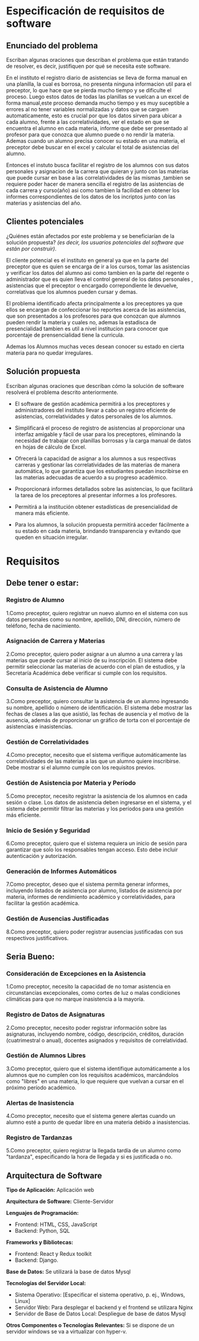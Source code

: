 # Especificación de requisitos de software

## Enunciado del problema

Escriban algunas oraciones que describan el problema que están tratando de resolver, es decir, justifiquen por qué se necesita este software.

En el instituto el registro diario de asistencias se lleva de forma manual en una planilla, la cual es 
borrosa, no presenta ninguna informacion util para el preceptor, lo que hace que se pierda mucho tiempo
y se dificulte el proceso. Luego estos datos de todas las planillas se vuelcan a un excel de forma
manual,este proceso demanda mucho tiempo y es muy suceptible a errores al no tener variables normalizadas y datos que se carguen automaticamente, esto es crucial por que los datos sirven para ubicar a cada alumno, frente a las correlatividades, ver el estado en que se encuentra el alumno en cada materia, informe que debe ser presentado al profesor para que conozca que alumno puede o no rendir la materia.
Ademas cuando un alumno precisa conocer su estado en una materia, el preceptor debe buscar en el excel 
y calcular el total de asistencias del alumno.

Entonces el instuto busca facilitar el registro de los alumnos con sus datos personales y asignacion de la carrera que quieran y junto con las materias que puede cursar en base a las correlatividades de las mismas ,tambien se requiere poder hacer de manera sencilla el registro de las asistencias de cada carrera y curso(año)  asi como tambien la facilidad en obtener los informes correspondientes de los datos de los incriptos junto con las materias y asistencias del año.

## Clientes potenciales
 
¿Quiénes están afectados por este problema y se beneficiarían de la solución propuesta? *(es decir, los usuarios potenciales del software que están por construir)*.

El cliente potencial es el instituto en general ya que en la parte del preceptor que es quien se encarga de ir a los cursos, tomar las asistencias y verificar los datos del alumno asi como tambien en la parte del regente o administrador que es quien lleva el control general de los datos personales , asistencias que el preceptor o encargado correpondiente le devuelve, correlativas que los alumnos pueden cursar y demas.

El problema identificado afecta principalmente a los preceptores ya que ellos se encargan de confeccionar lso reportes acerca de las asistencias, que son presentados a los profesores para que conozcan que alumnos pueden rendir la materia y cuales no, ademas la estadisca de presencialidad tambien es util a nivel institucion para conocer que porcentaje de prensencialidad tiene la curricula.

Ademas los Alumnos muchas veces desean conocer su estado en cierta materia 
para no quedar irregulares.

## Solución propuesta 

Escriban algunas oraciones que describan cómo la solución de software resolverá el problema descrito anteriormente.

- El software de gestión académica permitirá a los preceptores y administradores del instituto llevar a cabo un registro eficiente de asistencias, correlatividades y datos personales de los alumnos. 

- Simplificará el proceso de registro de asistencias al proporcionar una interfaz amigable y fácil de usar para los preceptores, eliminando la necesidad de trabajar con planillas borrosas y la carga manual de datos en hojas de cálculo de Excel.

- Ofrecerá la capacidad de asignar a los alumnos a sus respectivas carreras y gestionar las correlatividades de las materias de manera automática, lo que garantiza que los estudiantes puedan inscribirse en las materias adecuadas de acuerdo a su progreso académico. 

- Proporcionará informes detallados sobre las asistencias, lo que facilitará la tarea de los preceptores al presentar informes a los profesores.

- Permitirá a la institución obtener estadísticas de presencialidad de manera más eficiente.

- Para los alumnos, la solución propuesta permitirá acceder fácilmente a su estado en cada materia, brindando transparencia y evitando que queden en situación irregular. 

# Requisitos

## Debe tener o estar:

### Registro de Alumno

1.Como preceptor, quiero registrar un nuevo alumno en el sistema con sus datos personales como su nombre, apellido, DNI, dirección, número de teléfono, fecha de nacimiento.

### Asignación de Carrera y Materias 

2.Como preceptor, quiero poder asignar a un alumno a una carrera y las materias que puede cursar al inicio de su inscripción. El sistema debe permitir seleccionar las materias de acuerdo con el plan de estudios, y la Secretaría Académica debe verificar si cumple con los requisitos.

### Consulta de Asistencia de Alumno

3.Como preceptor, quiero consultar la asistencia de un alumno ingresando su nombre, apellido o número de identificación. El sistema debe mostrar las fechas de clases a las que asistió, las fechas de ausencia y el motivo de la ausencia, además de proporcionar un gráfico de torta con el porcentaje de asistencias e inasistencias.

### Gestión de Correlatividades

4.Como preceptor, necesito que el sistema verifique automáticamente las correlatividades de las materias a las que un alumno quiere inscribirse. Debe mostrar si el alumno cumple con los requisitos previos.

### Gestión de Asistencia por Materia y Período

5.Como preceptor, necesito registrar la asistencia de los alumnos en cada sesión o clase. Los datos de asistencia deben ingresarse en el sistema, y el sistema debe permitir filtrar las materias y los períodos para una gestión más eficiente.

### Inicio de Sesión y Seguridad

6.Como preceptor, quiero que el sistema requiera un inicio de sesión para garantizar que solo los responsables tengan acceso. Esto debe incluir autenticación y autorización.

### Generación de Informes Automáticos

7.Como preceptor, deseo que el sistema permita generar informes, incluyendo listados de asistencia por alumno, listados de asistencia por materia, informes de rendimiento académico y correlatividades, para facilitar la gestión académica.

### Gestión de Ausencias Justificadas

8.Como preceptor, quiero poder registrar ausencias justificadas con sus respectivos justificativos.


## Seria Bueno:

### Consideración de Excepciones en la Asistencia

1.Como preceptor, necesito la capacidad de no tomar asistencia en circunstancias excepcionales, como cortes de luz o malas condiciones climáticas para que no marque inasistencia a la mayoría.

### Registro de Datos de Asignaturas

2.Como preceptor, necesito poder registrar información sobre las asignaturas, incluyendo nombre, código, descripción, créditos, duración (cuatrimestral o anual), docentes asignados y requisitos de correlatividad.

### Gestión de Alumnos Libres

3.Como preceptor, quiero que el sistema identifique automáticamente a los alumnos que no cumplen con los requisitos académicos, marcándolos como "libres" en una materia, lo que requiere que vuelvan a cursar en el próximo período académico.

### Alertas de Inasistencia

4.Como preceptor, necesito que el sistema genere alertas cuando un alumno esté a punto de quedar libre en una materia debido a inasistencias.

### Registro de Tardanzas

5.Como preceptor, quiero registrar la llegada tardía de un alumno como "tardanza", especificando la hora de llegada y si es justificada o no.

 
## Arquitectura de Software

**Tipo de Aplicación:** Aplicación web

**Arquitectura de Software:** Cliente-Servidor

**Lenguajes de Programación:** 
- Frontend: HTML, CSS, JavaScript
- Backend: Python, SQL

**Frameworks y Bibliotecas:**
- Frontend: React y Redux toolkit
- Backend: Django.

**Base de Datos:** Se utilizará la base de datos Mysql

**Tecnologías del Servidor Local:**
- Sistema Operativo: [Especificar el sistema operativo, p. ej., Windows, Linux]
- Servidor Web: Para desplegar el backend y el frontend se utilizara Nginx
- Servidor de Base de Datos Local: Despliegue de base de datos Mysql

**Otros Componentes o Tecnologías Relevantes:** Si se dispone de un servidor windows se va a virtualizar con hyper-v.

